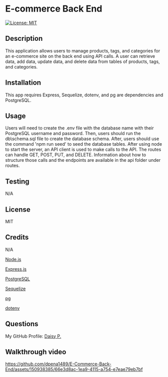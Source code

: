 # E-commerce Back End

[![License: MIT](https://img.shields.io/badge/License-MIT-yellow.svg)](https://opensource.org/licenses/MIT)

## Description

This application allows users to manage products, tags, 
and categories for an e-commerce site on the back end using API calls.
 A user can retrieve data, add data, update data, and delete 
data from tables of products, tags, and categories. 

## Installation

This app requires  Express, Sequelize, dotenv, and pg are dependencies and PostgreSQL.


## Usage

Users will need to create the .env file with the database name with their PostgreSQL username and password. Then, users should run the db\schema.sql file to create the database schema. After, users should use the command 'npm run seed' to seed the database tables. After using node to start the server, an API client is used to make calls to the API. The routes can handle GET, POST, PUT, and DELETE. Information about how to structure those calls and the endpoints are available in the api folder under routes. 


## Testing

N/A

## License 

MIT

## Credits

N/A

[Node.js](https://nodejs.org/en)

[Express.js](https://expressjs.com/)

[PostgreSQL](https://www.postgresql.org/)

[Sequelize](https://sequelize.org/)

[pg](https://www.npmjs.com/package/pg)

[dotenv](https://www.npmjs.com/package/dotenv)


## Questions

My GitHub Profile: [Daisy P.](https://github.com/dpena1489)

## Walkthrough video


https://github.com/dpena1489/E-Commerce-Back-End/assets/150938385/66e3d8ac-1ea9-4115-a754-e7eae79eb7bf

